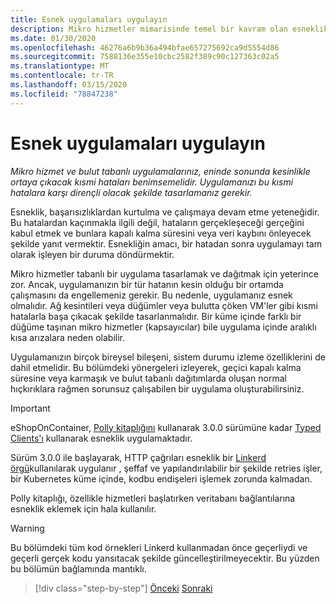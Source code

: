 ```yaml
---
title: Esnek uygulamaları uygulayın
description: Mikro hizmetler mimarisinde temel bir kavram olan esneklik hakkında bilgi edinin. Geçici hatalar oluştuğunda incelikle nasıl işleyeceğinizi bilmeniz gerekir.
ms.date: 01/30/2020
ms.openlocfilehash: 46276a6b9b36a494bfae657275692ca9d5554d86
ms.sourcegitcommit: 7588136e355e10cbc2582f389c90c127363c02a5
ms.translationtype: MT
ms.contentlocale: tr-TR
ms.lasthandoff: 03/15/2020
ms.locfileid: "78847238"
---
```

# <a name="implement-resilient-applications"></a>Esnek uygulamaları uygulayın

*Mikro hizmet ve bulut tabanlı uygulamalarınız, eninde sonunda kesinlikle ortaya çıkacak kısmi hataları benimsemelidir. Uygulamanızı bu kısmi hatalara karşı dirençli olacak şekilde tasarlamanız gerekir.*

Esneklik, başarısızlıklardan kurtulma ve çalışmaya devam etme yeteneğidir. Bu hatalardan kaçınmakla ilgili değil, hataların gerçekleşeceği gerçeğini kabul etmek ve bunlara kapalı kalma süresini veya veri kaybını önleyecek şekilde yanıt vermektir. Esnekliğin amacı, bir hatadan sonra uygulamayı tam olarak işleyen bir duruma döndürmektir.

Mikro hizmetler tabanlı bir uygulama tasarlamak ve dağıtmak için yeterince zor. Ancak, uygulamanızın bir tür hatanın kesin olduğu bir ortamda çalışmasını da engellemeniz gerekir. Bu nedenle, uygulamanız esnek olmalıdır. Ağ kesintileri veya düğümler veya bulutta çöken VM'ler gibi kısmi hatalarla başa çıkacak şekilde tasarlanmalıdır. Bir küme içinde farklı bir düğüme taşınan mikro hizmetler (kapsayıcılar) bile uygulama içinde aralıklı kısa arızalara neden olabilir.

Uygulamanızın birçok bireysel bileşeni, sistem durumu izleme özelliklerini de dahil etmelidir. Bu bölümdeki yönergeleri izleyerek, geçici kapalı kalma süresine veya karmaşık ve bulut tabanlı dağıtımlarda oluşan normal hıçkırıklara rağmen sorunsuz çalışabilen bir uygulama oluşturabilirsiniz.

>[!IMPORTANT]
> eShopOnContainer, [Polly kitaplığını](http://www.thepollyproject.org/) kullanarak 3.0.0 sürümüne kadar [Typed Clients'ı](./use-httpclientfactory-to-implement-resilient-http-requests.md) kullanarak esneklik uygulamaktadır.
>
> Sürüm 3.0.0 ile başlayarak, HTTP çağrıları esneklik bir [Linkerd örgü](https://linkerd.io/)kullanılarak uygulanır , şeffaf ve yapılandırılabilir bir şekilde retries işler, bir Kubernetes küme içinde, kodbu endişeleri işlemek zorunda kalmadan.
>
> Polly kitaplığı, özellikle hizmetleri başlatırken veritabanı bağlantılarına esneklik eklemek için hala kullanılır.

>[!WARNING]
> Bu bölümdeki tüm kod örnekleri Linkerd kullanmadan önce geçerliydi ve geçerli gerçek kodu yansıtacak şekilde güncelleştirilmeyecektir. Bu yüzden bu bölümün bağlamında mantıklı.

>[!div class="step-by-step"]
>[Önceki](../microservice-ddd-cqrs-patterns/microservice-application-layer-implementation-web-api.md)
>[Sonraki](handle-partial-failure.md)
